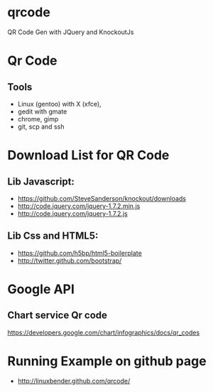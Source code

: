 qrcode
======

QR Code Gen with JQuery and KnockoutJs

# Qr Code

## Tools
- Linux (gentoo) with X (xfce),
- gedit with gmate
- chrome, gimp
- git, scp and ssh

# Download List for QR Code
## Lib Javascript:

- https://github.com/SteveSanderson/knockout/downloads
- http://code.jquery.com/jquery-1.7.2.min.js
- http://code.jquery.com/jquery-1.7.2.js

## Lib Css and HTML5:
- https://github.com/h5bp/html5-boilerplate
- http://twitter.github.com/bootstrap/

# Google API
## Chart service Qr code
https://developers.google.com/chart/infographics/docs/qr_codes

# Running Example on github page
- http://linuxbender.github.com/qrcode/
